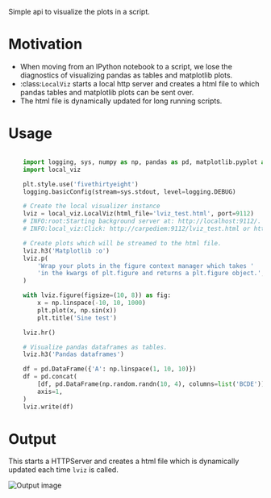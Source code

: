 Simple api to visualize the plots in a script.

Motivation
==========
* When moving from an IPython notebook to a script, we lose the diagnostics
    of visualizing pandas as tables and matplotlib plots.
* :class:`LocalViz` starts a local http server and creates a html file to
    which pandas tables and matplotlib plots can be sent over.
* The html file is dynamically updated for long running scripts.

Usage
=====

``` python

    import logging, sys, numpy as np, pandas as pd, matplotlib.pyplot as plt
    import local_viz

    plt.style.use('fivethirtyeight')
    logging.basicConfig(stream=sys.stdout, level=logging.DEBUG)

    # Create the local visualizer instance
    lviz = local_viz.LocalViz(html_file='lviz_test.html', port=9112)
    # INFO:root:Starting background server at: http://localhost:9112/.
    # INFO:local_viz:Click: http://carpediem:9112/lviz_test.html or http://localhost:9112/lviz_test.html

    # Create plots which will be streamed to the html file.
    lviz.h3('Matplotlib :o')
    lviz.p(
        'Wrap your plots in the figure context manager which takes '
        'in the kwargs of plt.figure and returns a plt.figure object.',
    )

    with lviz.figure(figsize=(10, 8)) as fig:
        x = np.linspace(-10, 10, 1000)
        plt.plot(x, np.sin(x))
        plt.title('Sine test')

    lviz.hr()

    # Visualize pandas dataframes as tables.
    lviz.h3('Pandas dataframes')

    df = pd.DataFrame({'A': np.linspace(1, 10, 10)})
    df = pd.concat(
        [df, pd.DataFrame(np.random.randn(10, 4), columns=list('BCDE'))],
        axis=1,
    )
    lviz.write(df)
```

Output
======

This starts a HTTPServer and creates a html file which is dynamically updated
each time ``lviz`` is called.

![Output image]( https://i.imgur.com/jjwvAX2.png "The output of the above commands")
